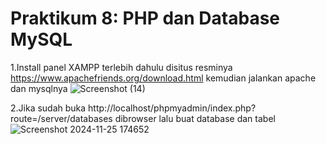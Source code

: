# Praktikum 8: PHP dan Database MySQL

1.Install panel XAMPP terlebih dahulu disitus resminya https://www.apachefriends.org/download.html kemudian jalankan apache dan mysqlnya
![Screenshot (14)](https://github.com/user-attachments/assets/38f3860a-c61b-4309-be2a-7dc13eb5823c)

2.Jika sudah buka http://localhost/phpmyadmin/index.php?route=/server/databases dibrowser lalu buat database dan tabel
![Screenshot 2024-11-25 174652](https://github.com/user-attachments/assets/74e8c421-67f8-4737-bbf6-926ed47f9a5c)
